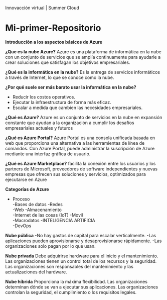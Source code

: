 Innovacción virtual | Summer Cloud
# Mi-primer-Repositorio

**Introducciòn a los aspectos básicos de Azure**

**¿Que es la nube Azure?**
Azure es una plataforma de informática en la nube con un conjunto de servicios que se amplía continuamente para ayudarle a crear soluciones que satisfagan los objetivos empresariales.

**¿Qué es la informática en la nube?**
Es la entrega de servicios informáticos a través de Internet, lo que se conoce como la nube.

**¿Por qué suele ser más barato usar la informática en la nube?**
- Reducir los costos operativos.
- Ejecutar la infraestructura de forma más eficaz.
- Escalar a medida que cambien las necesidades empresariales.

**¿Qué es Azure?**
Azure es un conjunto de servicios en la nube en expansión constante que ayudan a la organización a cumplir los desafíos empresariales actuales y futuros

**¿Qué es Azure Portal?**
Azure Portal es una consola unificada basada en web que proporciona una alternativa a las herramientas de línea de comandos. Con Azure Portal, puede administrar la suscripción de Azure mediante una interfaz gráfica de usuario.

**¿Qué es Azure Marketplace?**
facilita la conexión entre los usuarios y los partners de Microsoft, proveedores de software independientes y nuevas empresas que ofrecen sus soluciones y servicios, optimizados para ejecutarse en Azure

**Categorías de Azure**

- Proceso                                   
-Bases de datos
-Redes                                     
-Web
-Almacenamiento                            
-Internet de las cosas (IoT)
-Movil                                     
-Macrodatos
-INTELIGENCIA ARTIFICIA                   
-DevOps


**Nube pública**
-No hay gastos de capital para escalar verticalmente.
-Las aplicaciones pueden aprovisionarse y desaprovisionarse rápidamente.
-Las organizaciones solo pagan por lo que usan.

**Nube privada**
Debe adquirirse hardware para el inicio y el mantenimiento.
Las organizaciones tienen un control total de los recursos y la seguridad.
Las organizaciones son responsables del mantenimiento y las actualizaciones del hardware.

**Nube híbrida**
Proporciona la máxima flexibilidad.
Las organizaciones determinan dónde se van a ejecutar sus aplicaciones.
Las organizaciones controlan la seguridad, el cumplimiento o los requisitos legales.

























